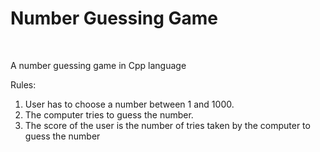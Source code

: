 <h1>Number Guessing Game</h1>
<br>

A number guessing game in Cpp language

Rules:

1. User has to choose a number between 1 and 1000.
2. The computer tries to guess the number.
3. The score of the user is the number of tries taken by the computer to guess the number



